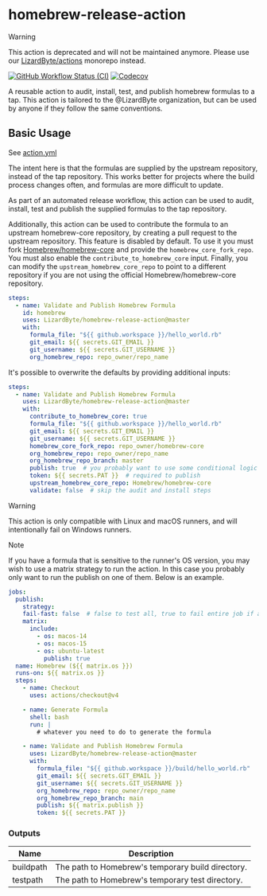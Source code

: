 # homebrew-release-action

> [!WARNING]
> This action is deprecated and will not be maintained anymore.
> Please use our [LizardByte/actions](https://github.com/LizardByte/actions) monorepo instead.

[![GitHub Workflow Status (CI)](https://img.shields.io/github/actions/workflow/status/lizardbyte/homebrew-release-action/ci.yml.svg?branch=master&label=CI%20build&logo=github&style=for-the-badge)](https://github.com/LizardByte/homebrew-release-action/actions/workflows/ci.yml?query=branch%3Amaster)
[![Codecov](https://img.shields.io/codecov/c/gh/LizardByte/homebrew-release-action.svg?token=d0EjUVzuPN&style=for-the-badge&logo=codecov&label=codecov)](https://app.codecov.io/gh/LizardByte/homebrew-release-action)

A reusable action to audit, install, test, and publish homebrew formulas to a tap.
This action is tailored to the @LizardByte organization, but can be used by anyone if they follow the same conventions.

## Basic Usage

See [action.yml](action.yml)

The intent here is that the formulas are supplied by the upstream repository, instead of the tap repository.
This works better for projects where the build process changes often, and formulas are more difficult to update.

As part of an automated release workflow, this action can be used to audit, install, test and publish the supplied
formulas to the tap repository.

Additionally, this action can be used to contribute the formula to an upstream homebrew-core repository, by
creating a pull request to the upstream repository. This feature is disabled by default. To use it you must
fork [Homebrew/homebrew-core](https://github.com/Homebrew/homebrew-core) and provide the `homebrew_core_fork_repo`.
You must also enable the `contribute_to_homebrew_core` input. Finally, you can modify the `upstream_homebrew_core_repo`
to point to a different repository if you are not using the official Homebrew/homebrew-core repository.

```yaml
steps:
  - name: Validate and Publish Homebrew Formula
    id: homebrew
    uses: LizardByte/homebrew-release-action@master
    with:
      formula_file: "${{ github.workspace }}/hello_world.rb"
      git_email: ${{ secrets.GIT_EMAIL }}
      git_username: ${{ secrets.GIT_USERNAME }}
      org_homebrew_repo: repo_owner/repo_name
```

It's possible to overwrite the defaults by providing additional inputs:

```yaml
steps:
  - name: Validate and Publish Homebrew Formula
    uses: LizardByte/homebrew-release-action@master
    with:
      contribute_to_homebrew_core: true
      formula_file: "${{ github.workspace }}/hello_world.rb"
      git_email: ${{ secrets.GIT_EMAIL }}
      git_username: ${{ secrets.GIT_USERNAME }}
      homebrew_core_fork_repo: repo_owner/homebrew-core
      org_homebrew_repo: repo_owner/repo_name
      org_homebrew_repo_branch: master
      publish: true  # you probably want to use some conditional logic here
      token: ${{ secrets.PAT }}  # required to publish
      upstream_homebrew_core_repo: Homebrew/homebrew-core
      validate: false  # skip the audit and install steps
```

> [!Warning]
> This action is only compatible with Linux and macOS runners, and will intentionally fail on Windows runners.

> [!Note]
> If you have a formula that is sensitive to the runner's OS version, you may wish to use a matrix strategy to run the
> action. In this case you probably only want to run the publish on one of them. Below is an example.

```yaml
jobs:
  publish:
    strategy:
    fail-fast: false  # false to test all, true to fail entire job if any fail
    matrix:
      include:
        - os: macos-14
        - os: macos-15
        - os: ubuntu-latest
          publish: true
  name: Homebrew (${{ matrix.os }})
  runs-on: ${{ matrix.os }}
  steps:
    - name: Checkout
      uses: actions/checkout@v4

    - name: Generate Formula
      shell: bash
      run: |
        # whatever you need to do to generate the formula

    - name: Validate and Publish Homebrew Formula
      uses: LizardByte/homebrew-release-action@master
      with:
        formula_file: "${{ github.workspace }}/build/hello_world.rb"
        git_email: ${{ secrets.GIT_EMAIL }}
        git_username: ${{ secrets.GIT_USERNAME }}
        org_homebrew_repo: repo_owner/repo_name
        org_homebrew_repo_branch: main
        publish: ${{ matrix.publish }}
        token: ${{ secrets.PAT }}
```

### Outputs

| Name      | Description                                       |
|-----------|---------------------------------------------------|
| buildpath | The path to Homebrew's temporary build directory. |
| testpath  | The path to Homebrew's temporary test directory.  |
